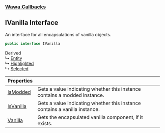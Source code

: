 ### [Wawa.Callbacks](Wawa.Callbacks.md 'Wawa.Callbacks')

## IVanilla Interface

An interface for all encapsulations of vanilla objects.

```csharp
public interface IVanilla
```

Derived  
&#8627; [Entity](Entity.md 'Wawa.Callbacks.Entity')  
&#8627; [Highlighted](Highlighted.md 'Wawa.Callbacks.Highlighted')  
&#8627; [Selected](Selected.md 'Wawa.Callbacks.Selected')

| Properties | |
| :--- | :--- |
| [IsModded](IVanilla.IsModded.md 'Wawa.Callbacks.IVanilla.IsModded') | Gets a value indicating whether this instance contains a modded instance. |
| [IsVanilla](IVanilla.IsVanilla.md 'Wawa.Callbacks.IVanilla.IsVanilla') | Gets a value indicating whether this instance contains a vanilla instance. |
| [Vanilla](IVanilla.Vanilla.md 'Wawa.Callbacks.IVanilla.Vanilla') | Gets the encapsulated vanilla component, if it exists. |
